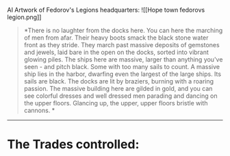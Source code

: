 AI Artwork of Fedorov's Legions headquarters: ![[Hope town fedorovs legion.png]]

> *There is no laughter from the docks here. You can here the marching of men from afar. Their heavy boots smack the black stone water front as they stride. They march past massive deposits of gemstones and jewels, laid bare in the open on the docks, sorted into vibrant glowing piles. The ships here are massive, larger than anything you've seen - and pitch black. Some with too many sails to count. A massive ship lies in the harbor, dwarfing even the largest of the large ships. Its sails are black. The docks are lit by braziers, burning with a roaring passion. The massive building here are gilded in gold, and you can see colorful dresses and well dressed men parading and dancing on the upper floors. Glancing up, the upper, upper floors bristle with cannons. *

_______________________________________________________________________________
# The Trades controlled: